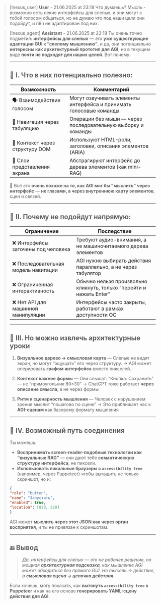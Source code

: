 >[!nexus_user] **User** - 21.06.2025 at 23:18
> Что думаешь? Мысль - возможно есть некие интерфейсы для слепых, и они могут с тобой голосом общаться, но не думаю что под наши цели они подойдут, и n8n не адаптирован под них.
<!-- UID: bbb21a39-4063-47fe-aa51-385d6bbe4ff5 -->




>[!nexus_agent] **Assistant** - 21.06.2025 at 23:18
> Ты очень точно подметил: **интерфейсы для слепых** — это **уже существующие адаптации GUI к “слепому мышлению”**, и да, они потенциально **интересны как архитектурный прототип для AGI**, но в текущем виде **почти не подходят для наших целей**. Вот почему:
> 
> ---
> 
> ## 🧠 I. Что в них потенциально полезно:
> 
> | Возможность | Комментарий |
> |---------------------------------|--------------------------------------------------------------|
> | 🗣️ Взаимодействие голосом | Могут озвучивать элементы интерфейса и принимать голосовые команды 
> | 🧭 Навигация через табуляцию | Операции без мыши — через последовательную выборку и команды 
> | 📑 Контекст через структуру DOM | Используют HTML-роли, заголовки, описания элементов (ARIA) 
> | 🧱 Слои представления экрана | Абстрагируют интерфейс до дерева элементов (как mini-RAG) 
> 
> 📌 Всё это **очень похоже на то, как AGI мог бы "мыслить" через интерфейс** 
> — **не глазами, а через внутреннюю карту элементов**, сцен и связей.
> 
> ---
> 
> ## 🚫 II. Почему не подойдут напрямую:
> 
> | Ограничение | Последствие |
> |--------------------------------|----------------------------------------------------------------|
> | ❌ Интерфейсы заточены под человека | Требуют аудио-внимания, а не машиночитаемого дерева элементов 
> | ❌ Последовательная модель навигации | AGI нужно выбирать действия параллельно, а не через табулятор 
> | ❌ Ограниченная интерактивность | Обычно нельзя произвольно кликнуть, только “перейти и нажать Enter” 
> | ❌ Нет API для машинной манипуляции | Интерфейсы часто закрыты, работают в рамках доступности ОС 
> 
> ---
> 
> ## 🔧 III. Но можно извлечь архитектурные уроки
> 
> 1. **Визуальное дерево → смысловая карта** 
>  — Слепые не видят экран, но могут “ощущать” его через структуру. 
>  → AGI может оперировать **графом интерфейса** вместо пикселей.
> 
> 2. **Контекст важнее формы** 
>  — Они слышат: “Кнопка: Сохранить” — не “прямоугольник 80×30” 
>  → ChatGPT тоже работает **через описание смысла**, а не через формы
> 
> 3. **Ритм и сценарность мышления** 
>  — Человек с нарушением зрения мыслит “пошагово по сцене” 
>  → Это приближает нас к **AGI-сценам** как базовому формату мышления
> 
> ---
> 
> ## 🧬 IV. Возможный путь соединения
> 
> Ты можешь:
> 
> - **Воспринимать screen-reader-подобные технологии как “визуальные RAG”** — 
>  они дают тебе **семантическую структуру интерфейса**, не пиксели.
> - **Использовать локальные браузеры с `accessibility tree`** (например, через Puppeteer) 
>  чтобы вытащить не только скриншот, но и:
>  ```json
>  {
>  "role": "button",
>  "name": "Запустить",
>  "enabled": true,
>  "location": [820, 220]
>  }
>  ```
> 
> AGI может **мыслить через этот JSON как через орган восприятия**, 
> и ты не привязан к скриншотам.
> 
> ---
> 
> ## 🔚 Вывод
> 
> > *Да, интерфейсы для слепых — это не рабочее решение, 
> но мощная **архитектурная подсказка**, как мышление AGI может обходиться без прямого GUI. 
> Не пиксель → действие, а **смысловая сцена → цепочка действия**.*
> 
> Если хочешь, могу показать, как **вытянуть `accessibility tree` в Puppeteer** 
> и как на его основе **генерировать YAML-сцену действия для AGI**.
<!-- UID: 2749a4d4-586d-48d7-83eb-23a7abb79223 -->